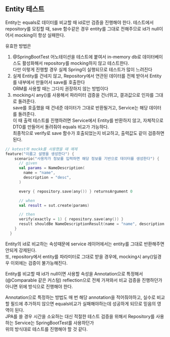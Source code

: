 ## Entity 테스트

Entity는 equals로 데이터를 비교할 때 id로만 검증을 진행해야 한다.
테스트에서 repository를 모킹할 때, save 함수같은 경우 entity를 그대로 전해주므로 id가 null이어서 mocking이 항상 실패한다.

유효한 방법은
1. @SpringBootTest 어노테이션을 테스트에 붙여서 in-memory db로 데이터베이스도 활성화해서 repository를 mocking하지 않고 테스트한다.<br/> 
다만 이렇게 진행할 경우 실제 Spring이 실행되므로 테스트가 많이 느려진다
2. 실제 Entity를 건네지 않고, Repository에서 연관된 데이터를 전체 받아서 Entity를 내부에서 만들어서 save를 호출한다<br/>
ORM를 사용할 때는 그다지 권장하지 않는 방법이다
3. mocking시 any()를 사용해서 파라미터 검증을 건너뛰고, 결과값으로 인자를 그대로 돌려준다.<br/>
save를 호출했을 때 건네준 데이터가 그대로 반환될거고, Service는 해당 데이터를 돌려준다.<br/>
이 때 출력 테스트를 진행하려면 Service에서 Entity를 반환하지 않고, 자체적으로 DTO를 만들어서 돌려줘야 equals 비교가 가능하다.<br/>
최종적으로 verify로 save 함수가 호출되었는지 비교하고, 출력값도 같이 검증하면 된다.

```kotlin
// kotest와 mockk를 사용했을 때 예제
feature("이름고 설명을 생성한다") {
    scenario("사용자가 정보를 입력하면 해당 정보를 기반으로 데이터를 생성한다") {
      // given
      val params = NameDescription(
        name = "name",
        description = "desc",
      )

      every { repository.save(any()) } returnsArgument 0

      // when
      val result = sut.create(params)

      // then
      verify(exactly = 1) { repository.save(any()) }
      result shouldBe NameDescriptionResult(name = "name", description = "desc")
    }
  }
```

Entity의 id로 비교하는 속성때문에 service 레이어에서는 entity를 그대로 반환해주면 안되게 강제된다.<br/>
또, repository에서 entity를 파라미터로 그대로 받을 경우에, mocking시 any()일경우 이외에는 검증이 불가능해진다.<br/>

Entity를 비교할 때 id가 null이면 사용할 속성을 Annotation으로 특정해서 (@Comparable 같은 커스텀) reflection으로 전체 가져와서 비교 검증을 진행하던가 아니면 위에 방식으로 진행해야 한다.

Annotation으로 특정하는 방법도 매 번 해당 annotation을 적어줘야하고, 실수로 비교할 필드에 추가하지 않으면 equals비교가 실패해야하는데 성공하게 되므로 믿음의 영역이 된다.<br/>
JPA를 쓸 경우 시간을 소요하는 대신 적절한 테스트 검증을 위해서 Repository를 사용하는 Service는 SpringBootTest를 사용하던가<br/>
위의 방식대로 테스트를 진행해야 할 것 같다.
